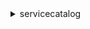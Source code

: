 <details>

<summary>
servicecatalog
</summary>

- <details><summary>accept-portfolio-share</summary>

  * --accept-language
  * --portfolio-id
  * --portfolio-share-type
  * --cli-input-json
  * --cli-input-yaml
  * --generate-cli-skeleton


- <details><summary>associate-budget-with-resource</summary>

  * --budget-name
  * --resource-id
  * --cli-input-json
  * --cli-input-yaml
  * --generate-cli-skeleton


- <details><summary>associate-principal-with-portfolio</summary>

  * --accept-language
  * --portfolio-id
  * --principal-arn
  * --principal-type
  * --cli-input-json
  * --cli-input-yaml
  * --generate-cli-skeleton


- <details><summary>associate-product-with-portfolio</summary>

  * --accept-language
  * --product-id
  * --portfolio-id
  * --source-portfolio-id
  * --cli-input-json
  * --cli-input-yaml
  * --generate-cli-skeleton


- <details><summary>associate-service-action-with-provisioning-artifact</summary>

  * --product-id
  * --provisioning-artifact-id
  * --service-action-id
  * --accept-language
  * --cli-input-json
  * --cli-input-yaml
  * --generate-cli-skeleton


- <details><summary>associate-tag-option-with-resource</summary>

  * --resource-id
  * --tag-option-id
  * --cli-input-json
  * --cli-input-yaml
  * --generate-cli-skeleton


- <details><summary>batch-associate-service-action-with-provisioning-artifact</summary>

  * --service-action-associations
  * --accept-language
  * --cli-input-json
  * --cli-input-yaml
  * --generate-cli-skeleton


- <details><summary>batch-disassociate-service-action-from-provisioning-artifact</summary>

  * --service-action-associations
  * --accept-language
  * --cli-input-json
  * --cli-input-yaml
  * --generate-cli-skeleton


- <details><summary>copy-product</summary>

  * --accept-language
  * --source-product-arn
  * --target-product-id
  * --target-product-name
  * --source-provisioning-artifact-identifiers
  * --copy-options
  * --idempotency-token
  * --cli-input-json
  * --cli-input-yaml
  * --generate-cli-skeleton


- <details><summary>create-constraint</summary>

  * --accept-language
  * --portfolio-id
  * --product-id
  * --parameters
  * --type
  * --description
  * --idempotency-token
  * --cli-input-json
  * --cli-input-yaml
  * --generate-cli-skeleton


- <details><summary>create-portfolio</summary>

  * --accept-language
  * --display-name
  * --description
  * --provider-name
  * --tags
  * --idempotency-token
  * --cli-input-json
  * --cli-input-yaml
  * --generate-cli-skeleton


- <details><summary>create-portfolio-share</summary>

  * --accept-language
  * --portfolio-id
  * --account-id
  * --organization-node
  * --share-tag-options
  * --no-share-tag-options
  * --cli-input-json
  * --cli-input-yaml
  * --generate-cli-skeleton


- <details><summary>create-product</summary>

  * --accept-language
  * --name
  * --owner
  * --description
  * --distributor
  * --support-description
  * --support-email
  * --support-url
  * --product-type
  * --tags
  * --provisioning-artifact-parameters
  * --idempotency-token
  * --cli-input-json
  * --cli-input-yaml
  * --generate-cli-skeleton


- <details><summary>create-provisioned-product-plan</summary>

  * --accept-language
  * --plan-name
  * --plan-type
  * --notification-arns
  * --path-id
  * --product-id
  * --provisioned-product-name
  * --provisioning-artifact-id
  * --provisioning-parameters
  * --idempotency-token
  * --tags
  * --cli-input-json
  * --cli-input-yaml
  * --generate-cli-skeleton


- <details><summary>create-provisioning-artifact</summary>

  * --accept-language
  * --product-id
  * --parameters
  * --idempotency-token
  * --cli-input-json
  * --cli-input-yaml
  * --generate-cli-skeleton


- <details><summary>create-service-action</summary>

  * --name
  * --definition-type
  * --definition
  * --description
  * --accept-language
  * --idempotency-token
  * --cli-input-json
  * --cli-input-yaml
  * --generate-cli-skeleton


- <details><summary>create-tag-option</summary>

  * --key
  * --value
  * --cli-input-json
  * --cli-input-yaml
  * --generate-cli-skeleton


- <details><summary>delete-constraint</summary>

  * --accept-language
  * --id
  * --cli-input-json
  * --cli-input-yaml
  * --generate-cli-skeleton


- <details><summary>delete-portfolio</summary>

  * --accept-language
  * --id
  * --cli-input-json
  * --cli-input-yaml
  * --generate-cli-skeleton


- <details><summary>delete-portfolio-share</summary>

  * --accept-language
  * --portfolio-id
  * --account-id
  * --organization-node
  * --cli-input-json
  * --cli-input-yaml
  * --generate-cli-skeleton


- <details><summary>delete-product</summary>

  * --accept-language
  * --id
  * --cli-input-json
  * --cli-input-yaml
  * --generate-cli-skeleton


- <details><summary>delete-provisioned-product-plan</summary>

  * --accept-language
  * --plan-id
  * --ignore-errors
  * --no-ignore-errors
  * --cli-input-json
  * --cli-input-yaml
  * --generate-cli-skeleton


- <details><summary>delete-provisioning-artifact</summary>

  * --accept-language
  * --product-id
  * --provisioning-artifact-id
  * --cli-input-json
  * --cli-input-yaml
  * --generate-cli-skeleton


- <details><summary>delete-service-action</summary>

  * --id
  * --accept-language
  * --cli-input-json
  * --cli-input-yaml
  * --generate-cli-skeleton


- <details><summary>delete-tag-option</summary>

  * --id
  * --cli-input-json
  * --cli-input-yaml
  * --generate-cli-skeleton


- <details><summary>describe-constraint</summary>

  * --accept-language
  * --id
  * --cli-input-json
  * --cli-input-yaml
  * --generate-cli-skeleton


- <details><summary>describe-copy-product-status</summary>

  * --accept-language
  * --copy-product-token
  * --cli-input-json
  * --cli-input-yaml
  * --generate-cli-skeleton


- <details><summary>describe-portfolio</summary>

  * --accept-language
  * --id
  * --cli-input-json
  * --cli-input-yaml
  * --generate-cli-skeleton


- <details><summary>describe-portfolio-shares</summary>

  * --portfolio-id
  * --type
  * --page-token
  * --page-size
  * --cli-input-json
  * --cli-input-yaml
  * --generate-cli-skeleton


- <details><summary>describe-portfolio-share-status</summary>

  * --portfolio-share-token
  * --cli-input-json
  * --cli-input-yaml
  * --generate-cli-skeleton


- <details><summary>describe-product</summary>

  * --accept-language
  * --id
  * --name
  * --cli-input-json
  * --cli-input-yaml
  * --generate-cli-skeleton


- <details><summary>describe-product-as-admin</summary>

  * --accept-language
  * --id
  * --name
  * --source-portfolio-id
  * --cli-input-json
  * --cli-input-yaml
  * --generate-cli-skeleton


- <details><summary>describe-product-view</summary>

  * --accept-language
  * --id
  * --cli-input-json
  * --cli-input-yaml
  * --generate-cli-skeleton


- <details><summary>describe-provisioned-product</summary>

  * --accept-language
  * --id
  * --name
  * --cli-input-json
  * --cli-input-yaml
  * --generate-cli-skeleton


- <details><summary>describe-provisioned-product-plan</summary>

  * --accept-language
  * --plan-id
  * --page-size
  * --page-token
  * --cli-input-json
  * --cli-input-yaml
  * --generate-cli-skeleton


- <details><summary>describe-provisioning-artifact</summary>

  * --accept-language
  * --provisioning-artifact-id
  * --product-id
  * --provisioning-artifact-name
  * --product-name
  * --verbose
  * --no-verbose
  * --cli-input-json
  * --cli-input-yaml
  * --generate-cli-skeleton


- <details><summary>describe-provisioning-parameters</summary>

  * --accept-language
  * --product-id
  * --product-name
  * --provisioning-artifact-id
  * --provisioning-artifact-name
  * --path-id
  * --path-name
  * --cli-input-json
  * --cli-input-yaml
  * --generate-cli-skeleton


- <details><summary>describe-record</summary>

  * --accept-language
  * --id
  * --page-token
  * --page-size
  * --cli-input-json
  * --cli-input-yaml
  * --generate-cli-skeleton


- <details><summary>describe-service-action</summary>

  * --id
  * --accept-language
  * --cli-input-json
  * --cli-input-yaml
  * --generate-cli-skeleton


- <details><summary>describe-service-action-execution-parameters</summary>

  * --provisioned-product-id
  * --service-action-id
  * --accept-language
  * --cli-input-json
  * --cli-input-yaml
  * --generate-cli-skeleton


- <details><summary>describe-tag-option</summary>

  * --id
  * --cli-input-json
  * --cli-input-yaml
  * --generate-cli-skeleton


- <details><summary>disable-aws-organizations-access</summary>

  * --cli-input-json
  * --cli-input-yaml
  * --generate-cli-skeleton


- <details><summary>disassociate-budget-from-resource</summary>

  * --budget-name
  * --resource-id
  * --cli-input-json
  * --cli-input-yaml
  * --generate-cli-skeleton


- <details><summary>disassociate-principal-from-portfolio</summary>

  * --accept-language
  * --portfolio-id
  * --principal-arn
  * --cli-input-json
  * --cli-input-yaml
  * --generate-cli-skeleton


- <details><summary>disassociate-product-from-portfolio</summary>

  * --accept-language
  * --product-id
  * --portfolio-id
  * --cli-input-json
  * --cli-input-yaml
  * --generate-cli-skeleton


- <details><summary>disassociate-service-action-from-provisioning-artifact</summary>

  * --product-id
  * --provisioning-artifact-id
  * --service-action-id
  * --accept-language
  * --cli-input-json
  * --cli-input-yaml
  * --generate-cli-skeleton


- <details><summary>disassociate-tag-option-from-resource</summary>

  * --resource-id
  * --tag-option-id
  * --cli-input-json
  * --cli-input-yaml
  * --generate-cli-skeleton


- <details><summary>enable-aws-organizations-access</summary>

  * --cli-input-json
  * --cli-input-yaml
  * --generate-cli-skeleton


- <details><summary>execute-provisioned-product-plan</summary>

  * --accept-language
  * --plan-id
  * --idempotency-token
  * --cli-input-json
  * --cli-input-yaml
  * --generate-cli-skeleton


- <details><summary>execute-provisioned-product-service-action</summary>

  * --provisioned-product-id
  * --service-action-id
  * --execute-token
  * --accept-language
  * --parameters
  * --cli-input-json
  * --cli-input-yaml
  * --generate-cli-skeleton


- <details><summary>generate</summary>

  * 


- <details><summary>get-aws-organizations-access-status</summary>

  * --cli-input-json
  * --cli-input-yaml
  * --generate-cli-skeleton


- <details><summary>get-provisioned-product-outputs</summary>

  * --accept-language
  * --provisioned-product-id
  * --provisioned-product-name
  * --output-keys
  * --page-size
  * --page-token
  * --cli-input-json
  * --cli-input-yaml
  * --generate-cli-skeleton


- <details><summary>help</summary>

  * 


- <details><summary>import-as-provisioned-product</summary>

  * --accept-language
  * --product-id
  * --provisioning-artifact-id
  * --provisioned-product-name
  * --physical-id
  * --idempotency-token
  * --cli-input-json
  * --cli-input-yaml
  * --generate-cli-skeleton


- <details><summary>list-accepted-portfolio-shares</summary>

  * --accept-language
  * --page-size
  * --portfolio-share-type
  * --cli-input-json
  * --cli-input-yaml
  * --starting-token
  * --max-items
  * --generate-cli-skeleton


- <details><summary>list-budgets-for-resource</summary>

  * --accept-language
  * --resource-id
  * --page-size
  * --page-token
  * --cli-input-json
  * --cli-input-yaml
  * --generate-cli-skeleton


- <details><summary>list-constraints-for-portfolio</summary>

  * --accept-language
  * --portfolio-id
  * --product-id
  * --page-size
  * --cli-input-json
  * --cli-input-yaml
  * --starting-token
  * --max-items
  * --generate-cli-skeleton


- <details><summary>list-launch-paths</summary>

  * --accept-language
  * --product-id
  * --page-size
  * --cli-input-json
  * --cli-input-yaml
  * --starting-token
  * --max-items
  * --generate-cli-skeleton


- <details><summary>list-organization-portfolio-access</summary>

  * --accept-language
  * --portfolio-id
  * --organization-node-type
  * --page-size
  * --cli-input-json
  * --cli-input-yaml
  * --starting-token
  * --max-items
  * --generate-cli-skeleton


- <details><summary>list-portfolio-access</summary>

  * --accept-language
  * --portfolio-id
  * --organization-parent-id
  * --page-token
  * --page-size
  * --cli-input-json
  * --cli-input-yaml
  * --generate-cli-skeleton


- <details><summary>list-portfolios</summary>

  * --accept-language
  * --page-size
  * --cli-input-json
  * --cli-input-yaml
  * --starting-token
  * --max-items
  * --generate-cli-skeleton


- <details><summary>list-portfolios-for-product</summary>

  * --accept-language
  * --product-id
  * --page-size
  * --cli-input-json
  * --cli-input-yaml
  * --starting-token
  * --max-items
  * --generate-cli-skeleton


- <details><summary>list-principals-for-portfolio</summary>

  * --accept-language
  * --portfolio-id
  * --page-size
  * --cli-input-json
  * --cli-input-yaml
  * --starting-token
  * --max-items
  * --generate-cli-skeleton


- <details><summary>list-provisioned-product-plans</summary>

  * --accept-language
  * --provision-product-id
  * --page-size
  * --access-level-filter
  * --cli-input-json
  * --cli-input-yaml
  * --starting-token
  * --max-items
  * --generate-cli-skeleton


- <details><summary>list-provisioning-artifacts</summary>

  * --accept-language
  * --product-id
  * --cli-input-json
  * --cli-input-yaml
  * --generate-cli-skeleton


- <details><summary>list-provisioning-artifacts-for-service-action</summary>

  * --service-action-id
  * --page-size
  * --accept-language
  * --cli-input-json
  * --cli-input-yaml
  * --starting-token
  * --max-items
  * --generate-cli-skeleton


- <details><summary>list-record-history</summary>

  * --accept-language
  * --access-level-filter
  * --search-filter
  * --page-size
  * --cli-input-json
  * --cli-input-yaml
  * --starting-token
  * --max-items
  * --generate-cli-skeleton


- <details><summary>list-resources-for-tag-option</summary>

  * --tag-option-id
  * --resource-type
  * --page-size
  * --cli-input-json
  * --cli-input-yaml
  * --starting-token
  * --max-items
  * --generate-cli-skeleton


- <details><summary>list-service-actions</summary>

  * --accept-language
  * --page-size
  * --cli-input-json
  * --cli-input-yaml
  * --starting-token
  * --max-items
  * --generate-cli-skeleton


- <details><summary>list-service-actions-for-provisioning-artifact</summary>

  * --product-id
  * --provisioning-artifact-id
  * --page-size
  * --accept-language
  * --cli-input-json
  * --cli-input-yaml
  * --starting-token
  * --max-items
  * --generate-cli-skeleton


- <details><summary>list-stack-instances-for-provisioned-product</summary>

  * --accept-language
  * --provisioned-product-id
  * --page-token
  * --page-size
  * --cli-input-json
  * --cli-input-yaml
  * --generate-cli-skeleton


- <details><summary>list-tag-options</summary>

  * --filters
  * --page-size
  * --cli-input-json
  * --cli-input-yaml
  * --starting-token
  * --max-items
  * --generate-cli-skeleton


- <details><summary>provision-product</summary>

  * --accept-language
  * --product-id
  * --product-name
  * --provisioning-artifact-id
  * --provisioning-artifact-name
  * --path-id
  * --path-name
  * --provisioned-product-name
  * --provisioning-parameters
  * --provisioning-preferences
  * --tags
  * --notification-arns
  * --provision-token
  * --cli-input-json
  * --cli-input-yaml
  * --generate-cli-skeleton


- <details><summary>reject-portfolio-share</summary>

  * --accept-language
  * --portfolio-id
  * --portfolio-share-type
  * --cli-input-json
  * --cli-input-yaml
  * --generate-cli-skeleton


- <details><summary>scan-provisioned-products</summary>

  * --accept-language
  * --access-level-filter
  * --page-size
  * --cli-input-json
  * --cli-input-yaml
  * --starting-token
  * --max-items
  * --generate-cli-skeleton


- <details><summary>search-products</summary>

  * --accept-language
  * --filters
  * --page-size
  * --sort-by
  * --sort-order
  * --page-token
  * --cli-input-json
  * --cli-input-yaml
  * --generate-cli-skeleton


- <details><summary>search-products-as-admin</summary>

  * --accept-language
  * --portfolio-id
  * --filters
  * --sort-by
  * --sort-order
  * --page-size
  * --product-source
  * --cli-input-json
  * --cli-input-yaml
  * --starting-token
  * --max-items
  * --generate-cli-skeleton


- <details><summary>search-provisioned-products</summary>

  * --accept-language
  * --access-level-filter
  * --filters
  * --sort-by
  * --sort-order
  * --page-size
  * --page-token
  * --cli-input-json
  * --cli-input-yaml
  * --generate-cli-skeleton


- <details><summary>terminate-provisioned-product</summary>

  * --provisioned-product-name
  * --provisioned-product-id
  * --terminate-token
  * --ignore-errors
  * --no-ignore-errors
  * --accept-language
  * --retain-physical-resources
  * --no-retain-physical-resources
  * --cli-input-json
  * --cli-input-yaml
  * --generate-cli-skeleton


- <details><summary>update-constraint</summary>

  * --accept-language
  * --id
  * --description
  * --parameters
  * --cli-input-json
  * --cli-input-yaml
  * --generate-cli-skeleton


- <details><summary>update-portfolio</summary>

  * --accept-language
  * --id
  * --display-name
  * --description
  * --provider-name
  * --add-tags
  * --remove-tags
  * --cli-input-json
  * --cli-input-yaml
  * --generate-cli-skeleton


- <details><summary>update-portfolio-share</summary>

  * --accept-language
  * --portfolio-id
  * --account-id
  * --organization-node
  * --share-tag-options
  * --no-share-tag-options
  * --cli-input-json
  * --cli-input-yaml
  * --generate-cli-skeleton


- <details><summary>update-product</summary>

  * --accept-language
  * --id
  * --name
  * --owner
  * --description
  * --distributor
  * --support-description
  * --support-email
  * --support-url
  * --add-tags
  * --remove-tags
  * --cli-input-json
  * --cli-input-yaml
  * --generate-cli-skeleton


- <details><summary>update-provisioned-product</summary>

  * --accept-language
  * --provisioned-product-name
  * --provisioned-product-id
  * --product-id
  * --product-name
  * --provisioning-artifact-id
  * --provisioning-artifact-name
  * --path-id
  * --path-name
  * --provisioning-parameters
  * --provisioning-preferences
  * --tags
  * --update-token
  * --cli-input-json
  * --cli-input-yaml
  * --generate-cli-skeleton


- <details><summary>update-provisioned-product-properties</summary>

  * --accept-language
  * --provisioned-product-id
  * --provisioned-product-properties
  * --idempotency-token
  * --cli-input-json
  * --cli-input-yaml
  * --generate-cli-skeleton


- <details><summary>update-provisioning-artifact</summary>

  * --accept-language
  * --product-id
  * --provisioning-artifact-id
  * --name
  * --description
  * --active
  * --no-active
  * --guidance
  * --cli-input-json
  * --cli-input-yaml
  * --generate-cli-skeleton


- <details><summary>update-service-action</summary>

  * --id
  * --name
  * --definition
  * --description
  * --accept-language
  * --cli-input-json
  * --cli-input-yaml
  * --generate-cli-skeleton


- <details><summary>update-tag-option</summary>

  * --id
  * --value
  * --active
  * --no-active
  * --cli-input-json
  * --cli-input-yaml
  * --generate-cli-skeleton


</details>

